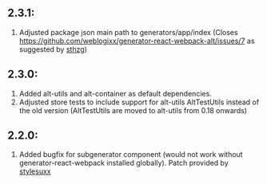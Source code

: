 ## 2.3.1:

1. Adjusted package json main path to generators/app/index (Closes https://github.com/weblogixx/generator-react-webpack-alt/issues/7 as suggested by [sthzg](https://github.com/sthzg))

## 2.3.0:

1. Added alt-utils and alt-container as default dependencies.
2. Adjusted store tests to include support for alt-utils AltTestUtils instead of the old version (AltTestUtils are moved to alt-utils from 0.18 onwards)

## 2.2.0:

1. Added bugfix for subgenerator component (would not work without generator-react-webpack installed globally). Patch provided by [stylesuxx](https://github.com/stylesuxx)
